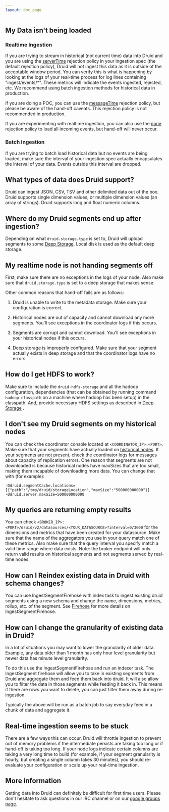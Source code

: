 ```yaml
---
layout: doc_page
---
```


## My Data isn't being loaded

### Realtime Ingestion

If you are trying to stream in historical (not current time) data into Druid and you are using the [serverTime](../ingestion/realtime-ingestion.html) rejection policy in your ingestion spec (the default rejection policy), Druid will not ingest this data as it is outside of the acceptable window period. You can verify this is what is happening by looking at the logs of your real-time process for log lines containing "ingest/events/*". These metrics will indicate the events ingested, rejected, etc. We recommend using batch ingestion methods for historical data in production.

If you are doing a POC, you can use the [messageTime](../ingestion/realtime-ingestion.html) rejection policy, but please be aware of the hand-off caveats. This rejection policy is not recommended in production. 

If you are experimenting with realtime ingestion, you can also use the [none](../ingestion/realtime-ingestion.html) rejection policy to load all incoming events, but hand-off will never occur. 
 
### Batch Ingestion
 
If you are trying to batch load historical data but no events are being loaded, make sure the interval of your ingestion spec actually encapsulates the interval of your data. Events outside this interval are dropped. 

## What types of data does Druid support?

Druid can ingest JSON, CSV, TSV and other delimited data out of the box. Druid supports single dimension values, or multiple dimension values (an array of strings). Druid supports long and float numeric columns.

## Where do my Druid segments end up after ingestion?

Depending on what `druid.storage.type` is set to, Druid will upload segments to some [Deep Storage](../dependencies/deep-storage.html). Local disk is used as the default deep storage.

## My realtime node is not handing segments off

First, make sure there are no exceptions in the logs of your node. Also make sure that `druid.storage.type` is set to a deep storage that makes sense.

Other common reasons that hand-off fails are as follows:

1) Druid is unable to write to the metadata storage. Make sure your configuration is correct.

2) Historical nodes are out of capacity and cannot download any more segments. You'll see exceptions in the coordinator logs if this occurs.

3) Segments are corrupt and cannot download. You'll see exceptions in your historical nodes if this occurs.

4) Deep storage is improperly configured. Make sure that your segment actually exists in deep storage and that the coordinator logs have no errors.

## How do I get HDFS to work?

Make sure to include the `druid-hdfs-storage` and all the hadoop configuration, dependencies (that can be obtained by running command `hadoop classpath` on a machine where hadoop has been setup) in the classpath. And, provide necessary HDFS settings as described in [Deep Storage](../dependencies/deep-storage.html) .

## I don't see my Druid segments on my historical nodes
You can check the coordinator console located at `<COORDINATOR_IP>:<PORT>`. Make sure that your segments have actually loaded on [historical nodes](../design/historical.html). If your segments are not present, check the coordinator logs for messages about capacity of replication errors. One reason that segments are not downloaded is because historical nodes have maxSizes that are too small, making them incapable of downloading more data. You can change that with (for example):

```
-Ddruid.segmentCache.locations=[{"path":"/tmp/druid/storageLocation","maxSize":"500000000000"}]
-Ddruid.server.maxSize=500000000000
 ```

## My queries are returning empty results

You can check `<BROKER_IP>:<PORT>/druid/v2/datasources/<YOUR_DATASOURCE>?interval=0/3000` for the dimensions and metrics that have been created for your datasource. Make sure that the name of the aggregators you use in your query match one of these metrics. Also make sure that the query interval you specify match a valid time range where data exists. Note: the broker endpoint will only return valid results on historical segments and not segments served by real-time nodes.

## How can I Reindex existing data in Druid with schema changes?

You can use IngestSegmentFirehose with index task to ingest existing druid segments using a new schema and change the name, dimensions, metrics, rollup, etc. of the segment.
See [Firehose](../ingestion/firehose.html) for more details on IngestSegmentFirehose.

## How can I change the granularity of existing data in Druid?

In a lot of situations you may want to lower the granularity of older data. Example, any data older than 1 month has only hour level granularity but newer data has minute level granularity. 

To do this use the IngestSegmentFirehose and run an indexer task. The IngestSegment firehose will allow you to take in existing segments from Druid and aggregate them and feed them back into druid. It will also allow you to filter the data in those segments while feeding it back in. This means if there are rows you want to delete, you can just filter them away during re-ingestion.

Typically the above will be run as a batch job to say everyday feed in a chunk of data and aggregate it.

## Real-time ingestion seems to be stuck

There are a few ways this can occur. Druid will throttle ingestion to prevent out of memory problems if the intermediate persists are taking too long or if hand-off is taking too long. If your node logs indicate certain columns are taking a very long time to build (for example, if your segment granularity is hourly, but creating a single column takes 30 minutes), you should re-evaluate your configuration or scale up your real-time ingestion. 

## More information

Getting data into Druid can definitely be difficult for first time users. Please don't hesitate to ask questions in our IRC channel or on our [google groups page](https://groups.google.com/forum/#!forum/druid-user).
